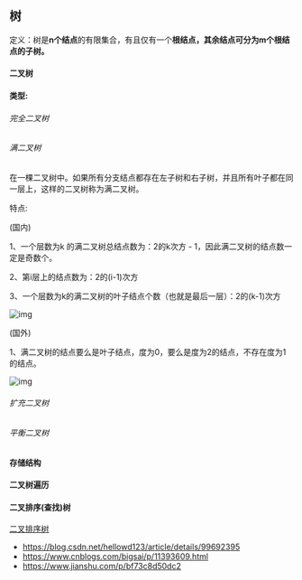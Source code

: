 ##	树

定义：树是**n个结点**的有限集合，有且仅有一个**根结点，**其余结点可分为m个根结点的**子树。**







####	二叉树

####	类型:

######	完全二叉树

######	满二叉树

在一棵二叉树中。如果所有分支结点都存在左子树和右子树，并且所有叶子都在同一层上，这样的二叉树称为满二叉树。

特点: 

(国内)

1、一个层数为k 的满二叉树总结点数为：2的k次方 - 1，因此满二叉树的结点数一定是奇数个。

2、第i层上的结点数为：2的(i-1)次方

3、一个层数为k的满二叉树的叶子结点个数（也就是最后一层）：2的(k-1)次方

![img](https://bkimg.cdn.bcebos.com/pic/2cf5e0fe9925bc31b16e97ac54df8db1cb1370d7?x-bce-process=image/watermark,image_d2F0ZXIvYmFpa2U4MA==,g_7,xp_5,yp_5/format,f_auto)

(国外)

1、满二叉树的结点要么是叶子结点，度为0，要么是度为2的结点，不存在度为1的结点。

![img](https://bkimg.cdn.bcebos.com/pic/83025aafa40f4bfbbb260360094f78f0f736180b?x-bce-process=image/resize,m_lfit,w_268,limit_1/format,f_auto)

######	扩充二叉树

######	平衡二叉树

####	存储结构

#### 二叉树遍历



####	二叉排序(查找)树

[二叉排序树](https://blog.csdn.net/qq_40693171/article/details/99699862)



- https://blog.csdn.net/hellowd123/article/details/99692395
- https://www.cnblogs.com/bigsai/p/11393609.html
- https://www.jianshu.com/p/bf73c8d50dc2